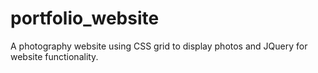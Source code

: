 # portfolio_website
A photography website using CSS grid to display photos and JQuery for website functionality. 
